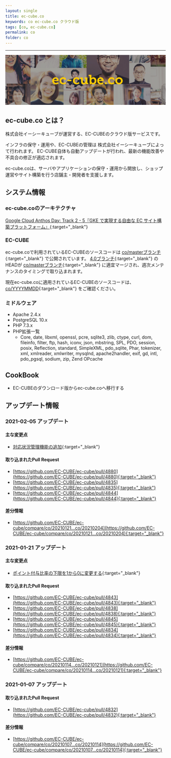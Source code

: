 ```yaml
---
layout: single
title: ec-cube.co
keywords: co ec-cube.co クラウド版
tags: [co, ec-cube.co]
permalink: co
folder: co
---
```



---

![ec-cube.co](./images/co/co.png)

## ec-cube.co とは？

株式会社イーシーキューブが運営する、EC-CUBEのクラウド版サービスです。

インフラの保守・運用や、EC-CUBEの管理は 株式会社イーシーキューブによって行われます。 
EC-CUBE自体も自動アップデートが行われ、最新の機能改善や不具合の修正が適応されます。

ec-cube.coは、サーバやアプリケーションの保守・運用から開放し、ショップ運営やサイト構築を行う店舗主・開発者を支援します。

## システム情報

### ec-cube.coのアーキテクチャ

[Google Cloud Anthos Day: Track 2 - 5『GKE で実現する自由な EC サイト構築プラットフォーム』](https://www.youtube.com/watch?v=woK-Zzi-eUQ){:target="_blank"}

### EC-CUBE

ec-cube.coで利用されているEC-CUBEのソースコードは [co/masterブランチ](https://github.com/EC-CUBE/ec-cube/tree/co/master){:target="_blank"} で公開されています。
[4.0ブランチ](https://github.com/EC-CUBE/ec-cube/tree/4.0){:target="_blank"} のHEADが [co/masterブランチ](https://github.com/EC-CUBE/ec-cube/tree/co/master){:target="_blank"} に適宜マージされ、週次メンテナンスのタイミングで取り込まれます。

現在ec-cube.coに適用されているEC-CUBEのソースコードは、[co/YYYYMMDD](https://github.com/EC-CUBE/ec-cube/tags){:target="_blank"} をご確認ください。

### ミドルウェア

- Apache 2.4.x
- PostgreSQL 10.x
- PHP 7.3.x
- PHP拡張一覧
  - Core, date, libxml, openssl, pcre, sqlite3, zlib, ctype, curl, dom, fileinfo, filter, ftp, hash, iconv, json, mbstring, SPL, PDO, session, posix, Reflection, standard, SimpleXML, pdo_sqlite, Phar, tokenizer, xml, xmlreader, xmlwriter, mysqlnd, apache2handler, exif, gd, intl, pdo_pgsql, sodium, zip, Zend OPcache

## CookBook

- EC-CUBEのダウンロード版からec-cube.coへ移行する

## アップデート情報

### 2021-02-05 アップデート

#### 主な変更点

- [対応状況管理機能の追加](https://github.com/EC-CUBE/ec-cube/pull/4844){:target="_blank"}

#### 取り込まれたPull Request

- [https://github.com/EC-CUBE/ec-cube/pull/4880](https://github.com/EC-CUBE/ec-cube/pull/4880){:target="_blank"}
- [https://github.com/EC-CUBE/ec-cube/pull/4835](https://github.com/EC-CUBE/ec-cube/pull/4835){:target="_blank"}
- [https://github.com/EC-CUBE/ec-cube/pull/4844](https://github.com/EC-CUBE/ec-cube/pull/4844){:target="_blank"}

#### 差分情報

- [https://github.com/EC-CUBE/ec-cube/compare/co/20210121...co/20210204](https://github.com/EC-CUBE/ec-cube/compare/co/20210121...co/20210204){:target="_blank"}

### 2021-01-21 アップデート

#### 主な変更点

- [ポイント付与比率の下限を1から0に変更する](https://github.com/EC-CUBE/ec-cube/pull/4834){:target="_blank"}

#### 取り込まれたPull Request

- [https://github.com/EC-CUBE/ec-cube/pull/4843](https://github.com/EC-CUBE/ec-cube/pull/4843){:target="_blank"}
- [https://github.com/EC-CUBE/ec-cube/pull/4838](https://github.com/EC-CUBE/ec-cube/pull/4838){:target="_blank"}
- [https://github.com/EC-CUBE/ec-cube/pull/4845](https://github.com/EC-CUBE/ec-cube/pull/4845){:target="_blank"}
- [https://github.com/EC-CUBE/ec-cube/pull/4834](https://github.com/EC-CUBE/ec-cube/pull/4834){:target="_blank"}

#### 差分情報

- [https://github.com/EC-CUBE/ec-cube/compare/co/20210114...co/20210121](https://github.com/EC-CUBE/ec-cube/compare/co/20210114...co/20210121){:target="_blank"}

### 2021-01-07 アップデート

#### 取り込まれたPull Request

- [https://github.com/EC-CUBE/ec-cube/pull/4832](https://github.com/EC-CUBE/ec-cube/pull/4832){:target="_blank"}

#### 差分情報

- [https://github.com/EC-CUBE/ec-cube/compare/co/20210107...co/20210114](https://github.com/EC-CUBE/ec-cube/compare/co/20210107...co/20210114){:target="_blank"}
